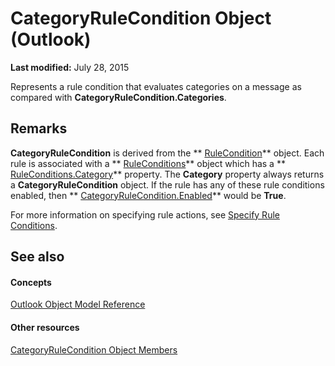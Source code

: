 
# CategoryRuleCondition Object (Outlook)

 **Last modified:** July 28, 2015

Represents a rule condition that evaluates categories on a message as compared with  **CategoryRuleCondition.Categories**.

## Remarks

 **CategoryRuleCondition** is derived from the ** [RuleCondition](e03f91c2-2c08-b036-104a-d6246f28bc2d.md)** object. Each rule is associated with a ** [RuleConditions](e8e9a05a-b36b-add2-b294-8cdc5a97e119.md)** object which has a ** [RuleConditions.Category](f1131bf8-4752-4e93-c68d-73c0511d22da.md)** property. The **Category** property always returns a **CategoryRuleCondition** object. If the rule has any of these rule conditions enabled, then ** [CategoryRuleCondition.Enabled](027949cf-d5a9-b6a8-3edf-ae00cb97d6e6.md)** would be **True**.

For more information on specifying rule actions, see  [Specify Rule Conditions](812c131a-fe23-1b8b-5e2d-9459d7102630.md).


## See also


#### Concepts


 [Outlook Object Model Reference](73221b13-d8d8-99b8-3394-b95dbbfd5ddc.md)
#### Other resources


 [CategoryRuleCondition Object Members](ff5bc15b-9d84-f693-dee5-37d0c1990775.md)
